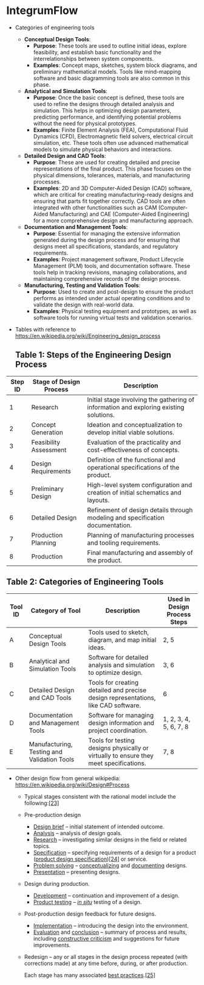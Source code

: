 # IntegrumFlow

- Categories of engineering tools
  - **Conceptual Design Tools**:
    - **Purpose**: These tools are used to outline initial ideas, explore feasibility, and establish basic functionality and the interrelationships between system components.
    - **Examples**: Concept maps, sketches, system block diagrams, and preliminary mathematical models. Tools like mind-mapping software and basic diagramming tools are also common in this phase.
  - **Analytical and Simulation Tools**:
    - **Purpose**: Once the basic concept is defined, these tools are used to refine the designs through detailed analysis and simulation. This helps in optimizing design parameters, predicting performance, and identifying potential problems without the need for physical prototypes.
    - **Examples**: Finite Element Analysis (FEA), Computational Fluid Dynamics (CFD), Electromagnetic field solvers, electrical circuit simulation, etc. These tools often use advanced mathematical models to simulate physical behaviors and interactions.
  - **Detailed Design and CAD Tools**:
    - **Purpose**: These are used for creating detailed and precise representations of the final product. This phase focuses on the physical dimensions, tolerances, materials, and manufacturing processes.
    - **Examples**: 2D and 3D Computer-Aided Design (CAD) software, which are critical for creating manufacturing-ready designs and ensuring that parts fit together correctly. CAD tools are often integrated with other functionalities such as CAM (Computer-Aided Manufacturing) and CAE (Computer-Aided Engineering) for a more comprehensive design and manufacturing approach.
  - **Documentation and Management Tools**:
    - **Purpose**: Essential for managing the extensive information generated during the design process and for ensuring that designs meet all specifications, standards, and regulatory requirements.
    - **Examples**: Project management software, Product Lifecycle Management (PLM) tools, and documentation software. These tools help in tracking revisions, managing collaborations, and maintaining comprehensive records of the design process.
  - **Manufacturing, Testing and Validation Tools**:
    - **Purpose**: Used to create and post-design to ensure the product performs as intended under actual operating conditions and to validate the design with real-world data.
    - **Examples**: Physical testing equipment and prototypes, as well as software tools for running virtual tests and validation scenarios.
- Tables with reference to https://en.wikipedia.org/wiki/Engineering_design_process

  ## Table 1: Steps of the Engineering Design Process

| Step ID | Stage of Design Process | Description                                                                            |
| ------- | ----------------------- | -------------------------------------------------------------------------------------- |
| 1       | Research                | Initial stage involving the gathering of information and exploring existing solutions. |
| 2       | Concept Generation      | Ideation and conceptualization to develop initial viable solutions.                    |
| 3       | Feasibility Assessment  | Evaluation of the practicality and cost-effectiveness of concepts.                     |
| 4       | Design Requirements     | Definition of the functional and operational specifications of the product.            |
| 5       | Preliminary Design      | High-level system configuration and creation of initial schematics and layouts.        |
| 6       | Detailed Design         | Refinement of design details through modeling and specification documentation.         |
| 7       | Production Planning     | Planning of manufacturing processes and tooling requirements.                          |
| 8       | Production              | Final manufacturing and assembly of the product.                                       |

## Table 2: Categories of Engineering Tools

| Tool ID | Category of Tool                            | Description                                                                           | Used in Design Process Steps |
| ------- | ------------------------------------------- | ------------------------------------------------------------------------------------- | ---------------------------- |
| A       | Conceptual Design Tools                     | Tools used to sketch, diagram, and map initial ideas.                                 | 2, 5                         |
| B       | Analytical and Simulation Tools             | Software for detailed analysis and simulation to optimize design.                     | 3, 6                         |
| C       | Detailed Design and CAD Tools               | Tools for creating detailed and precise design representations, like CAD software.    | 6                            |
| D       | Documentation and Management Tools          | Software for managing design information and project coordination.                    | 1, 2, 3, 4, 5, 6, 7, 8       |
| E       | Manufacturing, Testing and Validation Tools | Tools for testing designs physically or virtually to ensure they meet specifications. | 7, 8                         |

- Other design flow from general wikipedia: https://en.wikipedia.org/wiki/Design#Process

  - Typical stages consistent with the rational model include the following:[[23]](https://en.wikipedia.org/wiki/Design#cite_note-23)
  - Pre-production design
    - [Design brief](https://en.wikipedia.org/wiki/Design_brief) – initial statement of intended outcome.
    - [Analysis](https://en.wikipedia.org/wiki/Analysis) – analysis of design goals.
    - [Research](https://en.wikipedia.org/wiki/Research) – investigating similar designs in the field or related topics.
    - [Specification](https://en.wikipedia.org/wiki/Specification) – specifying requirements of a design for a product ([product design specification](https://en.wikipedia.org/wiki/Product_design_specification))[[24]](https://en.wikipedia.org/wiki/Design#cite_note-24) or service.
    - [Problem solving](https://en.wikipedia.org/wiki/Problem_solving) – [conceptualizing](https://en.wiktionary.org/wiki/conceptualize) and [documenting](https://en.wikipedia.org/wiki/Document) designs.
    - [Presentation](https://en.wikipedia.org/wiki/Presentation) – presenting designs.
  - Design during production.
    - [Development](https://en.wikipedia.org/wiki/Product_development) – continuation and improvement of a design.
    - [Product testing](https://en.wikipedia.org/wiki/Product_testing) – _[in situ](https://en.wikipedia.org/wiki/In_situ)_ testing of a design.
  - Post-production design feedback for future designs.
    - [Implementation](https://en.wikipedia.org/wiki/Implementation) – introducing the design into the environment.
    - [Evaluation](https://en.wikipedia.org/wiki/Evaluation) and [conclusion](https://en.wikipedia.org/wiki/Logical_consequence) – summary of process and results, including [constructive criticism](https://en.wikipedia.org/wiki/Constructive_criticism) and suggestions for future improvements.
  - Redesign – any or all stages in the design process repeated (with
    corrections made) at any time before, during, or after production.

    Each stage has many associated [best practices](https://en.wikipedia.org/wiki/Best_practices).[[25]](https://en.wikipedia.org/wiki/Design#cite_note-25)

